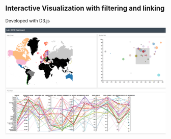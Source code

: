 ## Interactive Visualization with filtering and linking
 Developed with D3.js

![result lab 1](images/lab1.png)
